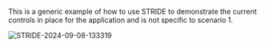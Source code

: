 This is a generic example of how to use STRIDE to demonstrate the current controls in place for the application and is not specific to scenario 1.



![STRIDE-2024-09-08-133319](https://github.com/user-attachments/assets/78fa0f6a-329f-4193-b1f8-f74f69985433)
